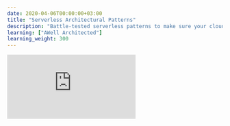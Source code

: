 ```yaml
---
date: 2020-04-06T00:00:00+03:00
title: "Serverless Architectural Patterns"
description: "Battle-tested serverless patterns to make sure your cloud architecture is ready to production use"
learning: ["AWell Architected"]
learning_weight: 300
---
```


<div class="youtube-embed-container">
    <iframe src="https://www.youtube.com/embed/1tQpsXHM8KU" frameborder="0" allow="accelerometer; autoplay; encrypted-media; gyroscope; picture-in-picture" allowfullscreen></iframe>
</div>
